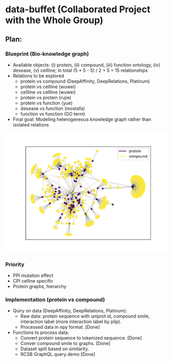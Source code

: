 # data-buffet (Collaborated Project with the Whole Group)

## Plan:


### Blueprint (Bio-knowledge graph)
* Available objects: (i) protein, (ii) compound, (iii) function ontology, (iv) desease, (v) cellline; in total (5 * 5 - 5) / 2 + 5 = 15 relationships
* Relations to be explored
  * protein vs compound (DeepAffinity, DeepRelations, Platinum)
  * protein vs cellline (wuwei)
  * cellline vs cellline (wuwei)
  * protein vs protein (rujie)
  * protein vs function (yue)
  * desease vs function (mostafa)
  * function vs function (GO term)
* Final goal: Modeling heterogeneous knowledge graph rather than isolated relations

![](./prot_comp_subgraph.png)

### Priority
* PPI mutation effect
* CPI celline specific
* Protein graphs, hierarchy

### Implementation (protein vs compound)
* Quiry on data (DeepAffinity, DeepRelations, Platinum):
  * Raw data: protein sequence with uniprot id, compound smile, interaction label (more interaction label by plip).
  * Processed data in npy format. [Done]
* Functions to process data:
  * Convert protein sequence to tokenized sequence. [Done]
  * Conver compound smile to graphs. [Done]
  * Dataset split based on similarity.
  * RCSB GraphQL query demo [Done]
